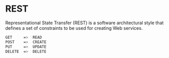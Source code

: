 # REST

Representational State Transfer (REST) is a software architectural style that defines a set of constraints to be used for creating Web services.

```bash
GET     =>  READ  
POST    =>  CREATE  
PUT     =>  UPDATE  
DELETE  =>  DELETE
```
